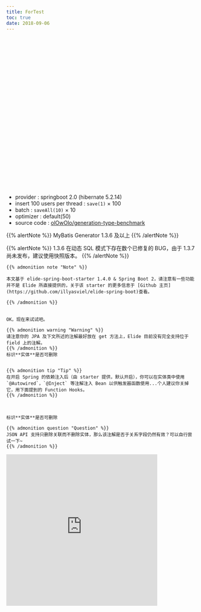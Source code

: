 ```yaml
---
title: ForTest
toc: true
date: 2018-09-06
---
```

<script src="https://cdn.jsdelivr.net/npm/echarts@4.0.4/dist/echarts.common.min.js" integrity="sha256-CRtw4pUXzFosdt4rnjf2ZPyVHH48Rsd5ddXe6jZ6iPM=" crossorigin="anonymous"></script>
<div id="benchmark-chart" style="width: 100%;height: 400px;margin: auto;"></div>
<script>
var benchmarkChart = echarts.init(document.getElementById('benchmark-chart'));
var serial = {
  type: 'bar'
};
var option = {
  legend: {selected: {}},
  tooltip: {},
  dataset: {
    dimensions: ['ops', 'identity', 'identity+batch', 'sequence', 'sequence+optimizer', 'sequence+batch', 'sequence+optimizer+batch', 'table', 'table+optimizer', 'table+batch', 'table+optimizer+batch'],
    source: [
      {ops: '1 thread', 'identity': 280, 'identity+batch': 105, 'sequence': 354, 'sequence+optimizer': 294, 'sequence+batch': 104, 'sequence+optimizer+batch': 44, 'table': 650, 'table+optimizer': 295, 'table+batch': 361, 'table+optimizer+batch': 49},
      {ops: '2 threads', 'identity': 369, 'identity+batch': 143, 'sequence': 476, 'sequence+optimizer': 403, 'sequence+batch': 164, 'sequence+optimizer+batch': 71, 'table': 833, 'table+optimizer': 408, 'table+batch': 576, 'table+optimizer+batch': 85},
      {ops: '4 threads', 'identity': 548, 'identity+batch': 218, 'sequence': 670, 'sequence+optimizer': 537, 'sequence+batch': 204, 'sequence+optimizer+batch': 95, 'table': 1454, 'table+optimizer': 547, 'table+batch': 1101, 'table+optimizer+batch': 101},
      {ops: '8 threads', 'identity': 607, 'identity+batch': 274, 'sequence': 767, 'sequence+optimizer': 633, 'sequence+batch': 252, 'sequence+optimizer+batch': 123, 'table': 4260, 'table+optimizer': 643, 'table+batch': 2409, 'table+optimizer+batch': 138},
      {ops: '16 threads', 'identity': 805, 'identity+batch': 404, 'sequence': 1084, 'sequence+optimizer': 858, 'sequence+batch': 417, 'sequence+optimizer+batch': 193, 'table': 6573, 'table+optimizer': 936, 'table+batch': 5097, 'table+optimizer+batch': 257}
    ]
  },
  xAxis: {type: 'category'},
  yAxis: {},
  series: [
    serial,
    serial,
    serial,
    serial,
    serial,
    serial,
    serial,
    serial,
    serial,
    serial
  ]
};
option.dataset.dimensions.filter(function(value) {
  return value !== 'ops' && value !== 'identity' && value !== 'sequence' && value !== 'table';
}).forEach(function(item) {
  option.legend.selected[item] = false;
});
benchmarkChart.setOption(option);
</script>

<!--more-->

- provider : springboot 2.0 (hibernate 5.2.14)
- insert 100 users per thread : `save(1)` &times; 100
- batch : `saveAll(10)` &times; 10
- optimizer : default(50)
- source code : [olOwOlo/generation-type-benchmark](https://github.com/olOwOlo/generation-type-benchmark)


{{% alertNote %}}
MyBatis Generator 1.3.6 及以上
{{% /alertNote %}}

{{% alertNote %}}
1.3.6 在动态 SQL 模式下存在数个已修复的 BUG，由于 1.3.7 尚未发布，建议使用快照版本。
{{% /alertNote %}}

```
{{% admonition note "Note" %}}

本文基于 elide-spring-boot-starter 1.4.0 & Spring Boot 2，请注意有一些功能并不是 Elide 所直接提供的，关于该 starter 的更多信息于 [Github 主页](https://github.com/illyasviel/elide-spring-boot)查看。

{{% /admonition %}}


OK，现在来试试吧。

{{% admonition warning "Warning" %}}
请注意你的 JPA 及下文所述的注解最好放在 get 方法上，Elide 目前没有完全支持位于 field 上的注解。
{{% /admonition %}}
标识**实体**是否可删除


{{% admonition tip "Tip" %}}
在开启 Spring 的依赖注入后（由 starter 提供，默认开启），你可以在实体类中使用 `@Autowired`，`@Inject` 等注解注入 Bean 以供触发器函数使用...个人建议你关掉它，用下面提到的 Function Hooks。
{{% /admonition %}}



标识**实体**是否可删除

{{% admonition question "Question" %}}
JSON API 支持只删除关联而不删除实体，那么该注解是否于关系字段仍然有效？可以自行尝试一下~
{{% /admonition %}}
```

<iframe id="embed_dom" name="embed_dom" frameborder="0" style="display:block;width:400px; height:400px;" src="https://www.processon.com/embed/mind/5ad211b6e4b0518eacaf908f"></iframe>

